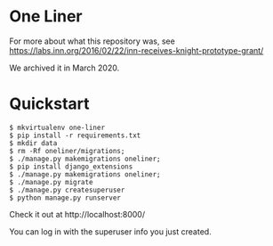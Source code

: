# One Liner

For more about what this repository was, see https://labs.inn.org/2016/02/22/inn-receives-knight-prototype-grant/

We archived it in March 2020.

# Quickstart

	$ mkvirtualenv one-liner
	$ pip install -r requirements.txt
	$ mkdir data
	$ rm -Rf oneliner/migrations;
	$ ./manage.py makemigrations oneliner;
	$ pip install django_extensions
	$ ./manage.py makemigrations oneliner;
	$ ./manage.py migrate
	$ ./manage.py createsuperuser
	$ python manage.py runserver

Check it out at http://localhost:8000/

You can log in with the superuser info you just created.
